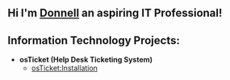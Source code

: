 ## Hi I'm <a href= "www.linkedin.com/in/donnellgladden">Donnell</a> an aspiring IT Professional!

<h2>Information Technology Projects:</h2>

- <b>osTicket (Help Desk Ticketing System)</b>
  - [osTicket:Installation](https://github.com/DGladden662/osTicket-Installation)
<!--
**DGladden662/DGladden662** is a ✨ _special_ ✨ repository because its `README.md` (this file) appears on your GitHub profile.

Here are some ideas to get you started:

- 🔭 I’m currently working on ...
- 🌱 I’m currently learning ...
- 👯 I’m looking to collaborate on ...
- 🤔 I’m looking for help with ...
- 💬 Ask me about ...
- 📫 How to reach me: ...
- 😄 Pronouns: ...
- ⚡ Fun fact: ...
-->
